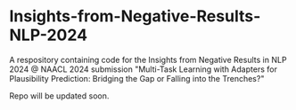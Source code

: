# Insights-from-Negative-Results-NLP-2024
A respository containing code for the Insights from Negative Results in NLP 2024 @ NAACL 2024 submission "Multi-Task Learning with Adapters for Plausibility Prediction: Bridging the Gap or Falling into the Trenches?" 

Repo will be updated soon.

